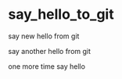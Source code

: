 # say_hello_to_git


say new hello from git









say another hello from git





one more time say hello